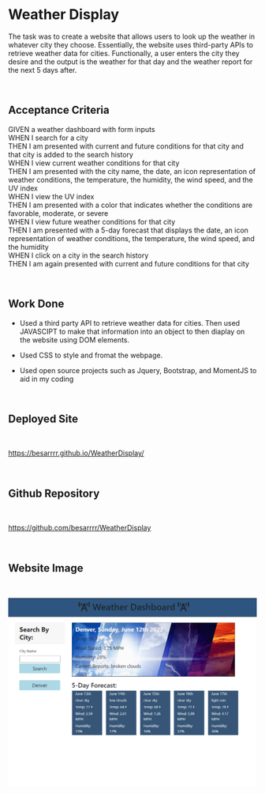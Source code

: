 # Weather Display

The task was to create a website that allows users to look up the weather in whatever city they choose. Essentially, the website uses third-party APIs to retrieve weather data for cities. Functionally, a user enters the city they desire and the output is the weather for that day and the weather report for the next 5 days after. 

<br>

## Acceptance Criteria

GIVEN a weather dashboard with form inputs <br>
WHEN I search for a city<br>
THEN I am presented with current and future conditions for that city and that city is added to the search history<br>
WHEN I view current weather conditions for that city<br>
THEN I am presented with the city name, the date, an icon representation of weather conditions, the temperature, the humidity, the wind speed, and the UV index<br>
WHEN I view the UV index<br>
THEN I am presented with a color that indicates whether the conditions are favorable, moderate, or severe<br>
WHEN I view future weather conditions for that city<br>
THEN I am presented with a 5-day forecast that displays the date, an icon representation of weather conditions, the temperature, the wind speed, and the humidity<br>
WHEN I click on a city in the search history<br>
THEN I am again presented with current and future conditions for that city

<br>

## Work Done
 * Used a third party API to retrieve weather data for cities. Then used JAVASCIPT to make that information into an object to then diaplay on the website using DOM elements.

* Used CSS to style and fromat the webpage.

* Used open source projects such as Jquery, Bootstrap, and MomentJS to aid in my coding

<br>

## Deployed Site
<br>

https://besarrrr.github.io/WeatherDisplay/


<br>

## Github Repository

<br>

https://github.com/besarrrr/WeatherDisplay 


<br>

## Website Image

<br>


![Sample image](./assets/images/Screenshot%202022-06-12%20213446.png)
